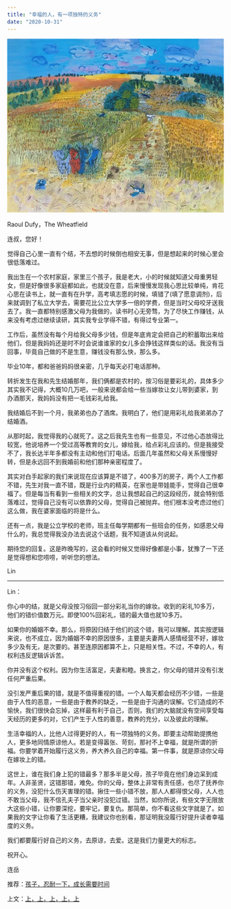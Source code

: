 ```yaml
---
title: "幸福的人，有一项独特的义务"
date: "2020-10-31"
---
```


![连岳文章](images/连岳文章picture.jpg)

  

Raoul Dufy，The Wheatfield

  

连叔，您好！

  

觉得自己心里一直有个结，不去想的时候倒也相安无事，但是想起来的时候心里会很低落难过。

  

我出生在一个农村家庭，家里三个孩子，我是老大，小的时候就知道父母重男轻女，但是好像很多家庭都如此，也就没在意，后来慢慢发现我心思比较单纯，肯花心思在读书上，就一直有在升学，高考填志愿的时候，填错了(填了愿意调剂)，后来就调到了私立大学去，需要花比公立大学多一倍的学费，但是当时父母咬牙送我去了。我一直都特别感激父母为我做的，读书时心无旁骛，为了尽快工作赚钱，从来没有考虑过继续读研，其实我专业学得不错，有得过专业第一。

  

工作后，虽然没有每个月给我父母多少钱，但是年底肯定会把自己的积蓄取出来给他们，但是我妈妈还是时不时会说谁谁家的女儿多会挣钱这样类似的话。我没有当回事，毕竟自己做的不是生意，赚钱没有那么快，那么多。

  

毕业10年，都和爸爸妈妈很亲密，几乎每天必打电话那种。

  

转折发生在我和先生结婚那年，我们俩都是农村的，按习俗是要彩礼的，具体多少其实我不记得，大概10几万吧，一般来说都会给一些当嫁妆让女儿带到婆家，到办酒那天，我妈妈没有把一毛钱彩礼给我。

  

我结婚后不到一个月，我弟弟也办了酒席。我明白了，他们是用彩礼给我弟弟办了结婚酒。

  

从那时起，我觉得我的心就死了。这之后我先生也有一些意见，不过他心态放得比较宽，他说培养一个受过高等教育的女儿，嫁给我，给点彩礼应该的。但是我接受不了，我长达半年多都没有主动和他们打电话。后面几年虽然和父母关系慢慢好转，但是永远回不到我婚前和他们那种亲密程度了。

  

其实对白手起家的我们来说现在应该算是不错了，400多万的房子，两个人工作都不错，先生对我一直不错，既是行业内的精英，在家也是带娃能手，觉得自己很幸福了。但是每当有看到一些相关的文字，总让我想起自己的这段经历，就会特别低落难过，觉得自己没有可以依靠的父母，觉得自己被抛弃。他们根本没考虑过他们这么做，我在婆家面临的将是什么。

  

还有一点，我是公立学校的老师，班主任每学期都有一些班会的任务，如感恩父母什么的，我总觉得我没办法去说这个话题，我不知道该从何说起。

  

期待您的回复。这是昨晚写的，这会看的时候又觉得好像都是小事，犹豫了一下还是觉得想和您唠唠，听听您的想法。

  

Lin

  

* * *

  

Lin：

  

你心中的结，就是父母没按习俗回一部分彩礼当你的嫁妆。收到的彩礼10多万，他们的错价值数万元。即使100%回彩礼，错的最大值也就10多万。

  

如果你的婚姻不幸。那么，将原因归结于他们的这个错，我可以理解。其实按逻辑来说，也不成立，因为婚姻不幸的原因很多，主要是夫妻两人感情经营不好，嫁妆多少及有无，是次要的。甚至连原因都算不上，只是相关性。不过，不幸的人，有权利违反逻辑诉诉苦。

  

你并没有这个权利。因为你生活富足，夫妻和睦。换言之，你父母的错并没有引发任何严重后果。

  

没引发严重后果的错，就是不值得重视的错。一个人每天都会经历不少错，一些是由于人性的恶意，一些是由于教养的缺乏，一些是由于沟通的误解。它们造成的不愉快，我们很快会忘掉，这样最有利于自己，否则，我们的大脑就没有空间享受每天经历的更多的对，它们产生于人性的善意，教养的充分，以及彼此的理解。

  

生活幸福的人，比他人过得更好的人，有一项独特的义务。即要主动帮助提携他人，更多地同情原谅他人。若是变得嚣张、苛刻，那衬不上幸福，就是所谓的折福。你要学着开始履行这义务，养大养久自己的幸福。第一件事，就是原谅你父母在嫁妆上的错。

  

这世上，谁在我们身上犯的错最多？那多半是父母，孩子毕竟在他们身边呆到成年。人非圣贤，这错那错，难免。你的父母，整体上非常有责任感，也尽了抚养你的义务，没犯什么伤天害理的错。揪住一些小错不放，那人人都得恨父母，人人也不敢当父母，我不信孔夫子当父亲时没犯过错。当然，如你所说，有些文字无限放大这些小错，让你要深挖，要牢记，要复仇。那简单，你不看这些文字就是了。如果我的文字让你看了生活更糟，我建议你也别看，那证明我没履行好提升读者幸福度的义务。

  

我们都要履行好自己的义务，去原谅，去爱。这是我们力量更大的标志。

  

祝开心。

  

连岳

  

推荐：[孩子，忍耐一下，成长需要时间](http://mp.weixin.qq.com/s?__biz=MjM5NDU0Mjk2MQ==&mid=2651632136&idx=1&sn=c33b908e014c4bf5def8c29445709231&chksm=bd7e36168a09bf00ed976a1ce976097c88cb72ccbbe4f9a71e0d9bdedfa4c936344ee4673fc1&scene=21#wechat_redirect)  

上文：[上，上，上，上，上](http://mp.weixin.qq.com/s?__biz=MjM5NDU0Mjk2MQ==&mid=2651655700&idx=1&sn=3df5fc573434c586fe95395ce85bcae6&chksm=bd7f8a0a8a08031ca2c996bc5658334a33b3921e89ec5805604cffec3b9cec375616ec0db073&scene=21#wechat_redirect)
